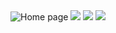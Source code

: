 <img src="https://i.ibb.co/8r2L187/127-0-0-1-8000-home-1.png" alt="Home page"/>
<img src="https://i.ibb.co/2Y2vBry/127-0-0-1-8000-rooms.png alt="Rooms page"/>
<img src="https://i.ibb.co/5vk0Fhr/127-0-0-1-8000-gallery.png alt="Gallery page"/>
<img src="https://i.ibb.co/7jSGrBS/admin.png alt="Admin panel"/>
